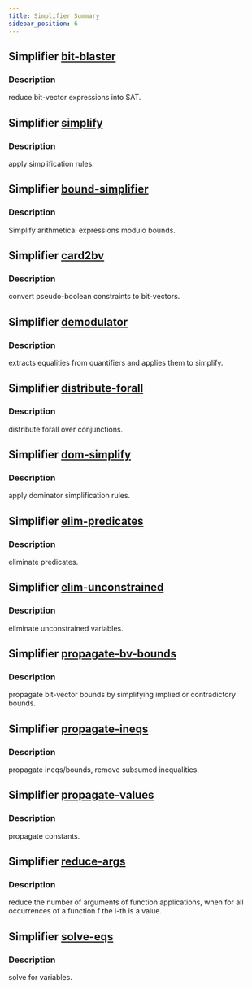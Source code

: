 ```yaml
---
title: Simplifier Summary
sidebar_position: 6
---
```

## Simplifier [bit-blaster](../summary/#tactic-bit-blaster)
### Description
reduce bit-vector expressions into SAT.
## Simplifier [simplify](../summary/#tactic-simplify)
### Description
apply simplification rules.
## Simplifier [bound-simplifier](../summary/#tactic-bound-simplifier)
### Description
Simplify arithmetical expressions modulo bounds.
## Simplifier [card2bv](../summary/#tactic-card2bv)
### Description
convert pseudo-boolean constraints to bit-vectors.
## Simplifier [demodulator](../summary/#tactic-demodulator)
### Description
extracts equalities from quantifiers and applies them to simplify.
## Simplifier [distribute-forall](../summary/#tactic-distribute-forall)
### Description
distribute forall over conjunctions.
## Simplifier [dom-simplify](../summary/#tactic-dom-simplify)
### Description
apply dominator simplification rules.
## Simplifier [elim-predicates](../summary/#tactic-elim-predicates)
### Description
eliminate predicates.
## Simplifier [elim-unconstrained](../summary/#tactic-elim-unconstrained)
### Description
eliminate unconstrained variables.
## Simplifier [propagate-bv-bounds](../summary/#tactic-propagate-bv-bounds)
### Description
propagate bit-vector bounds by simplifying implied or contradictory bounds.
## Simplifier [propagate-ineqs](../summary/#tactic-propagate-ineqs)
### Description
propagate ineqs/bounds, remove subsumed inequalities.
## Simplifier [propagate-values](../summary/#tactic-propagate-values)
### Description
propagate constants.
## Simplifier [reduce-args](../summary/#tactic-reduce-args)
### Description
reduce the number of arguments of function applications, when for all occurrences of a function f the i-th is a value.
## Simplifier [solve-eqs](../summary/#tactic-solve-eqs)
### Description
solve for variables.
